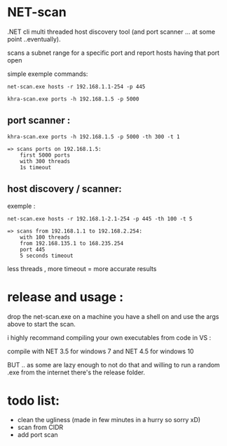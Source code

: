 # NET-scan
.NET cli multi threaded host discovery tool (and port scanner ... at some point ..eventually).

scans a subnet range for a specific port and report hosts having that port open
 
 simple exemple commands:
 ```
 net-scan.exe hosts -r 192.168.1.1-254 -p 445
 ```
 ```
 khra-scan.exe ports -h 192.168.1.5 -p 5000 
 ```
## port scanner :
```
khra-scan.exe ports -h 192.168.1.5 -p 5000 -th 300 -t 1
```

```
=> scans ports on 192.168.1.5:
    first 5000 ports
    with 300 threads
    1s timeout
```
## host discovery / scanner:
exemple :
```
net-scan.exe hosts -r 192.168.1-2.1-254 -p 445 -th 100 -t 5
```

```
=> scans from 192.168.1.1 to 192.168.2.254:
    with 100 threads
    from 192.168.135.1 to 168.235.254 
    port 445
    5 seconds timeout
```
less threads , more timeout = more accurate results


# release and usage :

drop the net-scan.exe on a machine you have a shell on and use the args above to start the scan.

i highly recommand compiling your own executables from code in VS :

compile with NET 3.5 for windows 7
and NET 4.5 for windows 10


BUT .. as some are lazy enough to not do that and willing to run a random .exe from the internet there's the release folder.
 
# todo list:
- clean the ugliness (made in few minutes in a hurry so sorry xD)
- scan from CIDR
- add port scan
